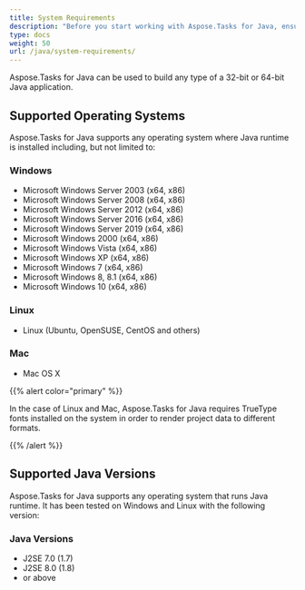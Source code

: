 ```yaml
---
title: System Requirements
description: "Before you start working with Aspose.Tasks for Java, ensure that your environment fits the operating system, platform, frameworks, and environment requirements."
type: docs
weight: 50
url: /java/system-requirements/
---
```


Aspose.Tasks for Java can be used to build any type of a 32-bit or 64-bit Java application.

## **Supported Operating Systems**
Aspose.Tasks for Java supports any operating system where Java runtime is installed including, but not limited to:

### **Windows**
- Microsoft Windows Server 2003 (x64, x86)
- Microsoft Windows Server 2008 (x64, x86)
- Microsoft Windows Server 2012 (x64, x86)
- Microsoft Windows Server 2016 (x64, x86)
- Microsoft Windows Server 2019 (x64, x86)
- Microsoft Windows 2000 (x64, x86)
- Microsoft Windows Vista (x64, x86)
- Microsoft Windows XP (x64, x86)
- Microsoft Windows 7 (x64, x86)
- Microsoft Windows 8, 8.1 (x64, x86)
- Microsoft Windows 10 (x64, x86)

### **Linux**
- Linux (Ubuntu, OpenSUSE, CentOS and others)

### **Mac**
- Mac OS X

{{% alert color="primary" %}}

In the case of Linux and Mac, Aspose.Tasks for Java requires TrueType fonts installed on the system in order to render project data to different formats.

{{% /alert %}}

## **Supported Java Versions**
Aspose.Tasks for Java supports any operating system that runs Java runtime. It has been tested on Windows and Linux with the following version:

### **Java Versions**
- J2SE 7.0 (1.7)
- J2SE 8.0 (1.8)
- or above
